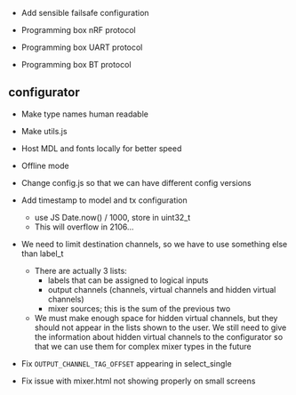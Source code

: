 - Add sensible failsafe configuration

- Programming box nRF protocol
- Programming box UART protocol
- Programming box BT protocol

## configurator
- Make type names human readable
- Make utils.js

- Host MDL and fonts locally for better speed
- Offline mode

- Change config.js so that we can have different config versions

- Add timestamp to model and tx configuration
    - use JS Date.now() / 1000, store in uint32_t
    - This will overflow in 2106...


- We need to limit destination channels, so we have to use something else than label_t
    - There are actually 3 lists:
        * labels that can be assigned to logical inputs
        * output channels (channels, virtual channels and hidden virtual channels)
        * mixer sources; this is the sum of the previous two
    - We must make enough space for hidden virtual channels, but they should not appear in the lists shown to the user. We still need to give the information about hidden virtual channels to the configurator so that we can use them for complex mixer types in the future
- Fix `OUTPUT_CHANNEL_TAG_OFFSET` appearing in select_single

- Fix issue with mixer.html not showing properly on small screens

